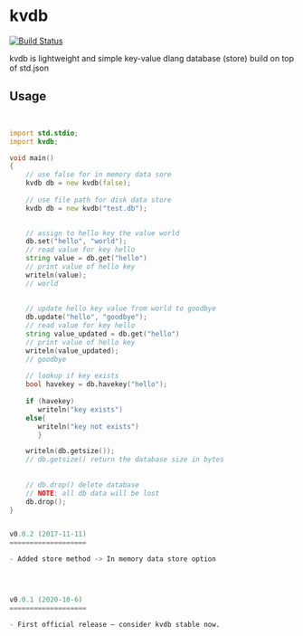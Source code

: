# kvdb
[![Build Status](https://travis-ci.org/cvsae/kvdb.svg?branch=master)](https://travis-ci.org/cvsae/kvdb)

 kvdb is lightweight and simple key-value dlang database (store) build on top of std.json 

## Usage


``` d


import std.stdio;
import kvdb;

void main()
{  
    // use false for in memory data sore 
    kvdb db = new kvdb(false);
    
    // use file path for disk data store 
    kvdb db = new kvdb("test.db");
    

    // assign to hello key the value world 
    db.set("hello", "world");
    // read value for key hello
    string value = db.get("hello")
    // print value of hello key 
    writeln(value);
    // world
    
    
    // update hello key value from world to goodbye
    db.update("hello", "goodbye");
    // read value for key hello
    string value_updated = db.get("hello")
    // print value of hello key 
    writeln(value_updated);
    // goodbye
    
    // lookup if key exists
    bool havekey = db.havekey("hello");
    
    if (havekey)
       writeln("key exists")
    else{
       writeln("key not exists")
       }

    writeln(db.getsize());
    // db.getsize() return the database size in bytes
    
    
    // db.drop() delete database 
    // NOTE: all db data will be lost
    db.drop();
}


v0.0.2 (2017-11-11)
===================

- Added store method -> In memory data store option



    
v0.0.1 (2020-10-6)
===================

- First official release – consider kvdb stable now.
